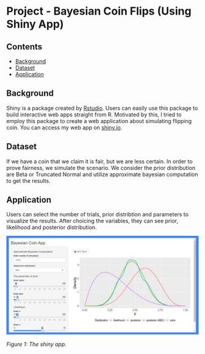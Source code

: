 # Project - Bayesian Coin Flips (Using Shiny App)

## Contents
* [Background](#background)
* [Dataset](#dataset)
* [Application](#application)

## Background
Shiny is a package created by [Rstudio](https://rstudio.com/). Users can easily use this package to build interactive web apps straight from R. Motivated by this, I tried to employ this package to create a web application about simulating flipping coin. You can access my web app on [shiny.io](https://fuchun.shinyapps.io/bayesian_coin/).

## Dataset
If we have a coin that we claim it is fair, but we are less certain. In order to prove fairness, we simulate the scenario.
We consider the prior distribution are Beta or Truncated Normal and utilize approximate bayesian computation to get the results.

## Application
Users can select the number of trials, prior distribtion and parameters to visualize the results. After choicing the variables, they can see prior, likelihood and posterior distribution.

<img src="/image/shinyApp_bayesian_app.JPG" width="800"/> 

<em>Figure 1: The shiny app.</em>
